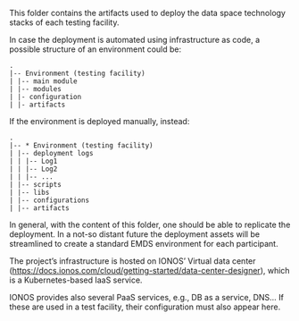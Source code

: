 This folder contains the artifacts used to deploy the data space technology stacks of each testing facility.

In case the deployment is automated using infrastructure as code, a possible structure of an environment could be:

```
.
|-- Environment (testing facility)
| |-- main module
| |-- modules
| |- configuration
| |- artifacts
```

If the environment is deployed manually, instead:
```
.
|-- * Environment (testing facility)
| |-- deployment logs
| | |-- Log1
| | |-- Log2
| | |-- ...
| |-- scripts
| |-- libs
| |-- configurations
| |-- artifacts
```

In general, with the content of this folder, one should be able to replicate the deployment. In a not-so distant future the deployment assets will be streamlined to create a standard EMDS environment for each participant.

The project’s infrastructure is hosted on IONOS’ Virtual data center (https://docs.ionos.com/cloud/getting-started/data-center-designer), which is a Kubernetes-based IaaS service. 

IONOS provides also several PaaS services, e.g., DB as a service, DNS… If these are used in a test facility, their configuration must also appear here.
